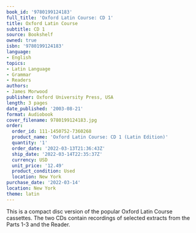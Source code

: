 ```yaml
---
book_id: '9780199124183'
full_title: 'Oxford Latin Course: CD 1'
title: Oxford Latin Course
subtitle: CD 1
source: Bookshelf
owned: true
isbn: '9780199124183'
language:
- English
topics:
- Latin Language
- Grammar
- Readers
authors:
- James Morwood
publisher: Oxford University Press, USA
length: 3 pages
date_published: '2003-08-21'
format: Audiobook
cover_filename: 9780199124183.jpg
order:
  order_id: 111-1450752-7360268
  product_name: 'Oxford Latin Course: CD 1 (Latin Edition)'
  quantity: '1'
  order_date: '2022-03-13T21:36:43Z'
  ship_date: '2022-03-14T22:35:37Z'
  currency: USD
  unit_price: '12.49'
  product_condition: Used
  location: New York
purchase_date: '2022-03-14'
location: New York
theme: latin
---
```

This is a compact disc version of the popular Oxford Latin Course cassettes. The two CDs contain recordings of selected extracts from the Parts 1-3 and the Reader.
